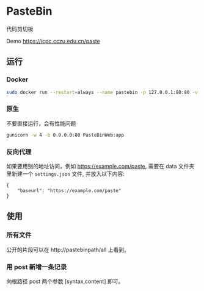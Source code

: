 # PasteBin

代码剪切板

Demo https://icpc.cczu.edu.cn/paste

## 运行

### Docker

```sh
sudo docker run --restart=always --name pastebin -p 127.0.0.1:80:80 -v /var/pastebin:/pastebin/data weicheng97/pastebin:2.0
```

### 原生

不要直接运行，会有性能问题

```sh
gunicorn -w 4 -b 0.0.0.0:80 PasteBinWeb:app
```

### 反向代理

如果要用别的地址访问，例如 https://example.com/paste, 需要在 data 文件夹里新建一个 `settings.json` 文件, 并放入以下内容:

```
{
    "baseurl": "https://example.com/paste"
}
```

## 使用

### 所有文件

公开的片段可以在 http://pastebinpath/all 上看到。

### 用 post 新增一条记录

向根路径 post 两个参数 [syntax,content] 即可。
